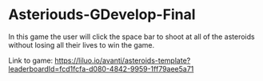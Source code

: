 # Asteriouds-GDevelop-Final
In this game the user will click the space bar to shoot at all of the asteroids without losing all their lives to win the game.


Link to game:
https://liluo.io/avanti/asteroids-template?leaderboardId=fcd1fcfa-d080-4842-9959-1ff79aee5a71
